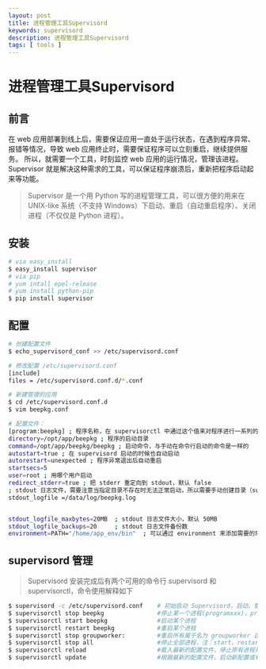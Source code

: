 ```yaml
---
layout: post
title: 进程管理工具Supervisord
keywords: supervisord
description: 进程管理工具Supervisord
tags: [ tools ]
---
```

# 进程管理工具Supervisord

## 前言
在 web 应用部署到线上后，需要保证应用一直处于运行状态，在遇到程序异常、报错等情况，导致 web 应用终止时，需要保证程序可以立刻重启，继续提供服务。
所以，就需要一个工具，时刻监控 web 应用的运行情况，管理该进程。
Supervisor 就是解决这种需求的工具，可以保证程序崩溃后，重新把程序启动起来等功能。

> Supervisor 是一个用 Python 写的进程管理工具，可以很方便的用来在 UNIX-like 系统（不支持 Windows）下启动、重启（自动重启程序）、关闭进程（不仅仅是 Python 进程）。


## 安装

```bash
# via easy_install
$ easy_install supervisor
# via pip
# yum intall epel-release
# yum install python-pip
$ pip install supervisor
```

## 配置

```bash
# 创建配置文件
$ echo_supervisord_conf >> /etc/supervisord.conf

# 修改配置 /etc/supervisord.conf
[include]
files = /etc/supervisord.conf.d/*.conf

# 新建管理的应用
$ cd /etc/supervisord.conf.d
$ vim beepkg.conf

# 配置文件：
[program:beepkg] ; 程序名称，在 supervisorctl 中通过这个值来对程序进行一系列的操作
directory=/opt/app/beepkg ; 程序的启动目录
command=/opt/app/beepkg/beepkg ; 启动命令，与手动在命令行启动的命令是一样的
autostart=true ; 在 supervisord 启动的时候也自动启动
autorestart=unexpected ; 程序异常退出后自动重启
startsecs=5
user=root ; 用哪个用户启动
redirect_stderr=true ; 把 stderr 重定向到 stdout，默认 false
; stdout 日志文件，需要注意当指定目录不存在时无法正常启动，所以需要手动创建目录（supervisord 会自动创建日志文件）
stdout_logfile =/data/log/beepkg.log


stdout_logfile_maxbytes=20MB  ; stdout 日志文件大小，默认 50MB
stdout_logfile_backups=20     ; stdout 日志文件备份数
environment=PATH="/home/app_env/bin"  ; 可以通过 environment 来添加需要的环境变量，一种常见的用法是使用指定的 virtualenv 环境
```

## supervisord 管理

> Supervisord 安装完成后有两个可用的命令行 supervisord 和 supervisorctl，命令使用解释如下

```bash
$ supervisord -c /etc/supervisord.conf    # 初始启动 Supervisord，启动、管理配置中设置的进程。
$ supervisorctl stop beepkg               #停止某一个进程(programxxx)，programxxx 为 [program:beepkg] 里配置的值，这个示例就是 beepkg。
$ supervisorctl start beepkg              #启动某个进程
$ supervisorctl restart beepkg            #重启某个进程
$ supervisorctl stop groupworker:         #重启所有属于名为 groupworker 这个分组的进程(start,restart 同理)
$ supervisorctl stop all                  #停止全部进程，注：start、restart、stop 都不会载入最新的配置文件。
$ supervisorctl reload                    #载入最新的配置文件，停止原有进程并按新的配置启动、管理所有进程。
$ supervisorctl update                    #根据最新的配置文件，启动新配置或有改动的进程，配置没有改动的进程不会受影响而重启。
```
